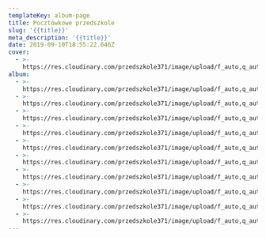 ```yaml
---
templateKey: album-page
title: Pocztówkowe przedszkole
slug: '{{title}}'
meta_description: '{{title}}'
date: 2019-09-10T18:55:22.646Z
cover: 
  - >-
    https://res.cloudinary.com/przedszkole371/image/upload/f_auto,q_auto/c_fill,w_1200/v1573666503/Albumy%20zdj%C4%99%C4%87/2019/Poczt%C3%B3wkowe%20przedszkole/jakcxqsg01d6j8ub3heq.jpg
album:
  - >-
    https://res.cloudinary.com/przedszkole371/image/upload/f_auto,q_auto/c_fill,w_1200/v1573666510/Albumy%20zdj%C4%99%C4%87/2019/Poczt%C3%B3wkowe%20przedszkole/kaqqoyxnj3tinwixhws3.jpg
  - >-
    https://res.cloudinary.com/przedszkole371/image/upload/f_auto,q_auto/c_fill,w_1200/v1573666507/Albumy%20zdj%C4%99%C4%87/2019/Poczt%C3%B3wkowe%20przedszkole/otbexavhq28qjrl9o4e0.jpg
  - >-
    https://res.cloudinary.com/przedszkole371/image/upload/f_auto,q_auto/c_fill,w_1200/v1573666506/Albumy%20zdj%C4%99%C4%87/2019/Poczt%C3%B3wkowe%20przedszkole/zoiy4cki8niqdgnzpmqr.jpg
  - >-
    https://res.cloudinary.com/przedszkole371/image/upload/f_auto,q_auto/c_fill,w_1200/v1573666506/Albumy%20zdj%C4%99%C4%87/2019/Poczt%C3%B3wkowe%20przedszkole/zt5r3nsrtzqebj56t5ec.jpg
  - >-
    https://res.cloudinary.com/przedszkole371/image/upload/f_auto,q_auto/c_fill,w_1200/v1573666503/Albumy%20zdj%C4%99%C4%87/2019/Poczt%C3%B3wkowe%20przedszkole/jakcxqsg01d6j8ub3heq.jpg
  - >-
    https://res.cloudinary.com/przedszkole371/image/upload/f_auto,q_auto/c_fill,w_1200/v1573666503/Albumy%20zdj%C4%99%C4%87/2019/Poczt%C3%B3wkowe%20przedszkole/visywvxsf6cl2urs2a1f.jpg
  - >-
    https://res.cloudinary.com/przedszkole371/image/upload/f_auto,q_auto/c_fill,w_1200/v1573666503/Albumy%20zdj%C4%99%C4%87/2019/Poczt%C3%B3wkowe%20przedszkole/pvg58e6afrlya4vhbbzb.jpg
  - >-
    https://res.cloudinary.com/przedszkole371/image/upload/f_auto,q_auto/c_fill,w_1200/v1573666498/Albumy%20zdj%C4%99%C4%87/2019/Poczt%C3%B3wkowe%20przedszkole/bbpkynzatxumus4bykxb.jpg
  - >-
    https://res.cloudinary.com/przedszkole371/image/upload/f_auto,q_auto/c_fill,w_1200/v1573666498/Albumy%20zdj%C4%99%C4%87/2019/Poczt%C3%B3wkowe%20przedszkole/pompvy6j36li8rid8cyy.jpg
  - >-
    https://res.cloudinary.com/przedszkole371/image/upload/f_auto,q_auto/c_fill,w_1200/v1573666498/Albumy%20zdj%C4%99%C4%87/2019/Poczt%C3%B3wkowe%20przedszkole/pbpgwmkcrtog72jjessi.jpg
---
```


